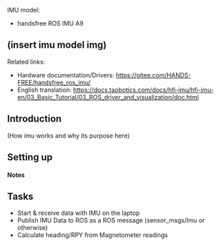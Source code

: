 IMU model:
- handsfree ROS IMU A9

(insert imu model img)
- 
Related links:
- Hardware documentation/Drivers: <https://gitee.com/HANDS-FREE/handsfree_ros_imu/>
- English translation: <https://docs.taobotics.com/docs/hfi-imu/hfi-imu-en/03_Basic_Tutorial/03_ROS_driver_and_visualization/doc.html>

## Introduction
(How imu works and why its purpose here)

## Setting up

#### Notes

## Tasks
- Start & receive data with IMU on the laptop
- Publish IMU Data to ROS as a ROS message (sensor_msgs/Imu or otherwise)
- Calculate heading/RPY from Magnetometer readings